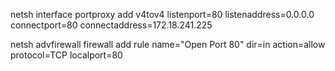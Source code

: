 netsh interface portproxy add v4tov4 listenport=80 listenaddress=0.0.0.0 connectport=80 connectaddress=172.18.241.225


netsh advfirewall firewall add rule name="Open Port 80" dir=in action=allow protocol=TCP localport=80
